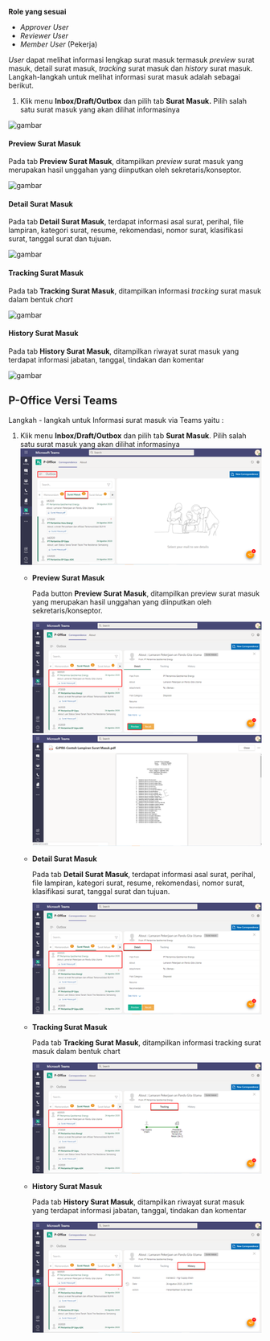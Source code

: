 **Role yang sesuai**

- *Approver User*
- *Reviewer User*
- *Member User* (Pekerja)

_User_ dapat melihat informasi lengkap surat masuk termasuk _preview_ surat masuk, detail surat masuk, _tracking_ surat masuk dan _history_ surat masuk. Langkah-langkah untuk melihat informasi surat masuk adalah sebagai berikut.

1.    Klik menu **Inbox/Draft/Outbox** dan pilih tab **Surat Masuk.** Pilih salah satu surat masuk yang akan dilihat informasinya

![gambar](SC_SuratMasuk/SM10.png)


####   **Preview Surat Masuk**

Pada tab **Preview Surat Masuk**, ditampilkan _preview_ surat masuk yang merupakan hasil unggahan yang diinputkan oleh sekretaris/konseptor.

![gambar](SC_SuratMasuk/SM11.png)

####   **Detail Surat Masuk**

Pada tab **Detail Surat Masuk**, terdapat informasi asal surat, perihal, file lampiran, kategori surat, resume, rekomendasi, nomor surat, klasifikasi surat, tanggal surat dan tujuan.

![gambar](SC_SuratMasuk/SM12.png)

####   **Tracking Surat Masuk**

Pada tab **Tracking Surat Masuk**, ditampilkan informasi _tracking_ surat masuk dalam bentuk _chart_

![gambar](SC_SuratMasuk/SM13.png)

####   **History Surat Masuk**

Pada tab **History Surat Masuk**, ditampilkan riwayat surat masuk yang terdapat informasi jabatan, tanggal, tindakan dan komentar

![gambar](SC_SuratMasuk/SM14.png)


## **P-Office Versi Teams**

Langkah - langkah untuk Informasi surat masuk via Teams yaitu :

1. Klik menu **Inbox/Draft/Outbox** dan pilih tab **Surat Masuk**. Pilih salah satu surat masuk yang akan dilihat informasinya
![gambar](SuratMasuk/SM_Teams/SM10.png)

    - **Preview Surat Masuk**

        Pada button **Preview Surat Masuk**, ditampilkan preview surat masuk yang merupakan hasil unggahan yang diinputkan oleh sekretaris/konseptor.

        ![gambar](SuratMasuk/SM_Teams/SM11.png)
        ![gambar](SuratMasuk/SM_Teams/SM12.png)

    - **Detail Surat Masuk**

        Pada tab **Detail Surat Masuk**, terdapat informasi asal surat, perihal, file lampiran, kategori surat, resume, rekomendasi, nomor surat, klasifikasi surat, tanggal surat dan tujuan.

        ![gambar](SuratMasuk/SM_Teams/SM13.png)

    - **Tracking Surat Masuk**

        Pada tab **Tracking Surat Masuk**, ditampilkan informasi tracking surat masuk dalam bentuk chart

        ![gambar](SuratMasuk/SM_Teams/SM14.png)

    - **History Surat Masuk**

        Pada tab **History Surat Masuk**, ditampilkan riwayat surat masuk yang terdapat informasi jabatan, tanggal, tindakan dan komentar

        ![gambar](SuratMasuk/SM_Teams/SM15.png)